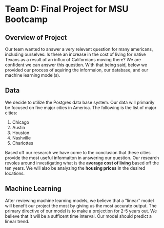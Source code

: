 
# Team D: Final Project for MSU Bootcamp

## Overview of Project

Our team wanted to answer a very relevant question for many americans, including ourselves: Is there an increase in the cost of living for native Texans as a result of an influx of Californians moving there? We are confident we can answer this question. With that being said, below we provided our process of aquiring the informaion, our database, and our machine learning model(s). 


 ## Data


We decide to utilize the Postgres data base system. Our data will primarily be focused on five major cities in America. The following is the list of major cities:

1. Chicago
2. Austin
3. Houston 
4. Nashville 
5. Charlottes

Based off our research we have come to the conclusion that these cities provide the most useful informaiton in answering our question. Our research revoles around investigating what is the **average cost of living** based off the ten years. We will also be analyzing the **housing prices** in the desired locations. 


## Machine Learning


After reviewing machine learning models, we believe that a "linear" model will benefit our project the most by giving us the most accurate output. The primary directive of our model is to make a projection for 2-5 years out. We believe that it will be a sufficent time interval. Our model should predict a linear trend. 
